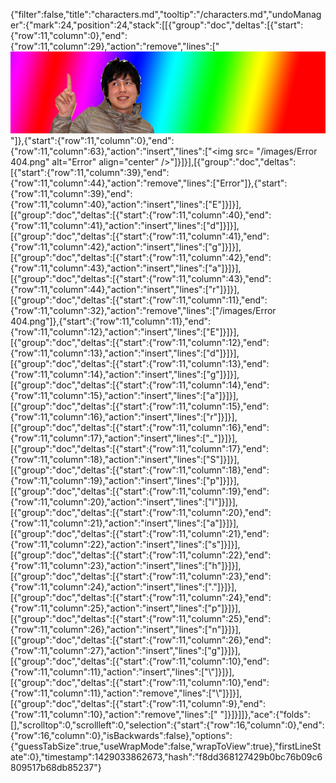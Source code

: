 {"filter":false,"title":"characters.md","tooltip":"/characters.md","undoManager":{"mark":24,"position":24,"stack":[[{"group":"doc","deltas":[{"start":{"row":11,"column":0},"end":{"row":11,"column":29},"action":"remove","lines":["![](/images/edgar-splash.png)"]},{"start":{"row":11,"column":0},"end":{"row":11,"column":63},"action":"insert","lines":["<img src= \"/images/Error 404.png\" alt=\"Error\" align=\"center\" />"]}]}],[{"group":"doc","deltas":[{"start":{"row":11,"column":39},"end":{"row":11,"column":44},"action":"remove","lines":["Error"]},{"start":{"row":11,"column":39},"end":{"row":11,"column":40},"action":"insert","lines":["E"]}]}],[{"group":"doc","deltas":[{"start":{"row":11,"column":40},"end":{"row":11,"column":41},"action":"insert","lines":["d"]}]}],[{"group":"doc","deltas":[{"start":{"row":11,"column":41},"end":{"row":11,"column":42},"action":"insert","lines":["g"]}]}],[{"group":"doc","deltas":[{"start":{"row":11,"column":42},"end":{"row":11,"column":43},"action":"insert","lines":["a"]}]}],[{"group":"doc","deltas":[{"start":{"row":11,"column":43},"end":{"row":11,"column":44},"action":"insert","lines":["r"]}]}],[{"group":"doc","deltas":[{"start":{"row":11,"column":11},"end":{"row":11,"column":32},"action":"remove","lines":["/images/Error 404.png"]},{"start":{"row":11,"column":11},"end":{"row":11,"column":12},"action":"insert","lines":["E"]}]}],[{"group":"doc","deltas":[{"start":{"row":11,"column":12},"end":{"row":11,"column":13},"action":"insert","lines":["d"]}]}],[{"group":"doc","deltas":[{"start":{"row":11,"column":13},"end":{"row":11,"column":14},"action":"insert","lines":["g"]}]}],[{"group":"doc","deltas":[{"start":{"row":11,"column":14},"end":{"row":11,"column":15},"action":"insert","lines":["a"]}]}],[{"group":"doc","deltas":[{"start":{"row":11,"column":15},"end":{"row":11,"column":16},"action":"insert","lines":["r"]}]}],[{"group":"doc","deltas":[{"start":{"row":11,"column":16},"end":{"row":11,"column":17},"action":"insert","lines":["_"]}]}],[{"group":"doc","deltas":[{"start":{"row":11,"column":17},"end":{"row":11,"column":18},"action":"insert","lines":["S"]}]}],[{"group":"doc","deltas":[{"start":{"row":11,"column":18},"end":{"row":11,"column":19},"action":"insert","lines":["p"]}]}],[{"group":"doc","deltas":[{"start":{"row":11,"column":19},"end":{"row":11,"column":20},"action":"insert","lines":["l"]}]}],[{"group":"doc","deltas":[{"start":{"row":11,"column":20},"end":{"row":11,"column":21},"action":"insert","lines":["a"]}]}],[{"group":"doc","deltas":[{"start":{"row":11,"column":21},"end":{"row":11,"column":22},"action":"insert","lines":["s"]}]}],[{"group":"doc","deltas":[{"start":{"row":11,"column":22},"end":{"row":11,"column":23},"action":"insert","lines":["h"]}]}],[{"group":"doc","deltas":[{"start":{"row":11,"column":23},"end":{"row":11,"column":24},"action":"insert","lines":["."]}]}],[{"group":"doc","deltas":[{"start":{"row":11,"column":24},"end":{"row":11,"column":25},"action":"insert","lines":["p"]}]}],[{"group":"doc","deltas":[{"start":{"row":11,"column":25},"end":{"row":11,"column":26},"action":"insert","lines":["n"]}]}],[{"group":"doc","deltas":[{"start":{"row":11,"column":26},"end":{"row":11,"column":27},"action":"insert","lines":["g"]}]}],[{"group":"doc","deltas":[{"start":{"row":11,"column":10},"end":{"row":11,"column":11},"action":"insert","lines":["\\"]}]}],[{"group":"doc","deltas":[{"start":{"row":11,"column":10},"end":{"row":11,"column":11},"action":"remove","lines":["\\"]}]}],[{"group":"doc","deltas":[{"start":{"row":11,"column":9},"end":{"row":11,"column":10},"action":"remove","lines":[" "]}]}]]},"ace":{"folds":[],"scrolltop":0,"scrollleft":0,"selection":{"start":{"row":16,"column":0},"end":{"row":16,"column":0},"isBackwards":false},"options":{"guessTabSize":true,"useWrapMode":false,"wrapToView":true},"firstLineState":0},"timestamp":1429033862673,"hash":"f8dd368127429b0bc76b09c6809517b68db85237"}